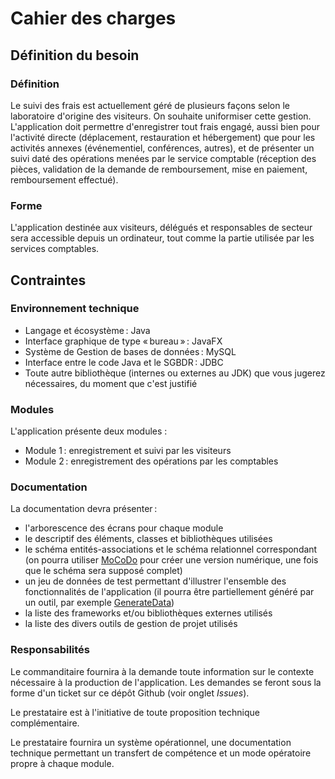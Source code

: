 # Cahier des charges

## Définition du besoin

### Définition

Le suivi des frais est actuellement géré de plusieurs façons selon le laboratoire d'origine des visiteurs. On souhaite uniformiser cette gestion. L'application doit permettre d'enregistrer tout frais engagé, aussi bien pour l'activité directe (déplacement, restauration et hébergement) que pour les activités annexes (événementiel, conférences, autres), et de présenter un suivi daté des opérations menées par le service comptable (réception des pièces, validation de la demande de remboursement, mise en paiement, remboursement effectué).

### Forme

L'application destinée aux visiteurs, délégués et responsables de secteur sera accessible depuis un ordinateur, tout comme la partie utilisée par les services comptables.

## Contraintes

### Environnement technique

- Langage et écosystème : Java
- Interface graphique de type « bureau » : JavaFX
- Système de Gestion de bases de données : MySQL
- Interface entre le code Java et le SGBDR : JDBC
- Toute autre bibliothèque (internes ou externes au JDK) que vous jugerez nécessaires, du moment que c'est justifié

### Modules

L'application présente deux modules :

- Module 1 : enregistrement et suivi par les visiteurs
- Module 2 : enregistrement des opérations par les comptables

### Documentation

La documentation devra présenter :

- l'arborescence des écrans pour chaque module
- le descriptif des éléments, classes et bibliothèques utilisées
- le schéma entités-associations et le schéma relationnel correspondant (on pourra utiliser [MoCoDo](http://www.mocodo.net/) pour créer une version numérique, une fois que le schéma sera supposé complet)
- un jeu de données de test permettant d'illustrer l'ensemble des fonctionnalités de l'application (il pourra être partiellement généré par un outil, par exemple [GenerateData](http://www.generatedata.com))
- la liste des frameworks et/ou bibliothèques externes utilisés
- la liste des divers outils de gestion de projet utilisés

### Responsabilités

Le commanditaire fournira à la demande toute information sur le contexte nécessaire à la production de l'application. Les demandes se feront sous la forme d'un ticket sur ce dépôt Github (voir onglet _Issues_).

Le prestataire est à l'initiative de toute proposition technique complémentaire.

Le prestataire fournira un système opérationnel, une documentation technique permettant un transfert de compétence et un mode opératoire propre à chaque module.
